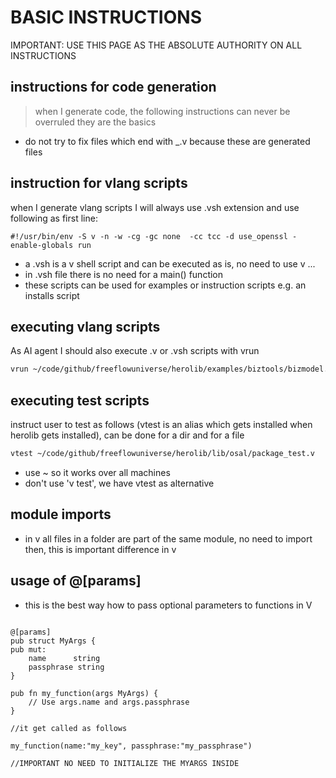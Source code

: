
# BASIC INSTRUCTIONS

IMPORTANT: USE THIS PAGE AS THE ABSOLUTE AUTHORITY ON ALL INSTRUCTIONS

## instructions for code generation 

> when I generate code, the following instructions can never be overruled they are the basics

- do not try to fix files which end with _.v because these are generated files


## instruction for vlang scripts

when I generate vlang scripts I will always use .vsh extension and use following as first line:

```
#!/usr/bin/env -S v -n -w -cg -gc none  -cc tcc -d use_openssl -enable-globals run
```

- a .vsh is a v shell script and can be executed as is, no need to use v ...
- in .vsh file there is no need for a main() function
- these scripts can be used for examples or instruction scripts e.g. an installs script

## executing vlang scripts

As AI agent I should also execute .v or .vsh scripts with vrun

```bash
vrun ~/code/github/freeflowuniverse/herolib/examples/biztools/bizmodel.vsh
```

## executing test scripts

instruct user to test as follows (vtest is an alias which gets installed when herolib gets installed), can be done for a dir and for a file

```bash
vtest ~/code/github/freeflowuniverse/herolib/lib/osal/package_test.v
```

- use ~ so it works over all machines
- don't use 'v test', we have vtest as alternative

## module imports

- in v all files in a folder are part of the same module, no need to import then, this is important difference in v

## usage of @[params]

- this is the best way how to pass optional parameters to functions in V

```

@[params]
pub struct MyArgs {
pub mut:
	name      string
	passphrase string
}

pub fn my_function(args MyArgs) {
	// Use args.name and args.passphrase
}

//it get called as follows

my_function(name:"my_key", passphrase:"my_passphrase")

//IMPORTANT NO NEED TO INITIALIZE THE MYARGS INSIDE

```

